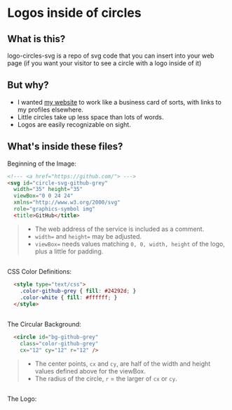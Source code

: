 # Logos inside of circles

## What is this?
logo-circles-svg is a repo of svg code that you can insert into your web page (if you want your visitor to see a circle with a logo inside of it)

## But why?
- I wanted [my website](https://moist.biz) to work like a business card of sorts, with links to my profiles elsewhere.
- Little circles take up less space than lots of words.
- Logos are easily recognizable on sight.

## What's inside these files?

Beginning of the Image:
```html
<!--- <a href="https://github.com/"> --->
<svg id="circle-svg-github-grey"
  width="35" height="35"
  viewBox="0 0 24 24"
  xmlns="http://www.w3.org/2000/svg"
  role="graphics-symbol img" 
  <title>GitHub</title>
```

> - The web address of the service is included as a comment.
> - `width=` and `height=` may be adjusted.
> - `viewBox=` needs values matching `0, 0, width, height` of the logo, plus a little for padding.

##

CSS Color Definitions:
```html
  <style type="text/css">
    .color-github-grey { fill: #24292d; }
    .color-white { fill: #ffffff; }
  </style>
```

##

The Circular Background:
```html
  <circle id="bg-github-grey"
    class="color-github-grey"
    cx="12" cy="12" r="12" />
```
> - The center points, `cx` and `cy`, are half of the width and height values defined above for the viewBox.
> - The radius of the circle, `r` = the larger of `cx` or `cy`.

##

The Logo:

